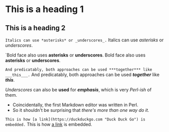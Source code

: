 # This is a heading 1

## This is a heading 2


`Italics can use *asterisks* or _underscores_.`
Italics can use *asterisks* or _underscores_.

`Bold face also uses **asterisks** or __underscores__.
Bold face also uses **asterisks** or __underscores__.

`And predicatably, both approaches can be used ***together*** like ___this___.`
And predicatably, both approaches can be used ***together*** like ___this___.

_Underscores_ can also be __used__ for ___emphasis___, which is very *Perl-ish* of them.
- Coincidentally, the first Markdown editor was written in Perl.
- So it shouldn't be surprising that _there's more than one way do it_.



`This is how [a link](https://duckduckgo.com "Duck Duck Go") is embedded.`
This is how [a link](https://duckduckgo.com "Duck Duck Go") is embedded.

